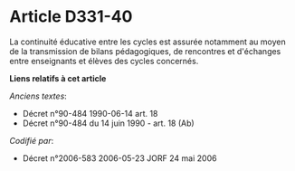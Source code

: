 # Article D331-40

La continuité éducative entre les cycles est assurée notamment au moyen de la transmission de bilans pédagogiques, de
rencontres et d'échanges entre enseignants et élèves des cycles concernés.

**Liens relatifs à cet article**

_Anciens textes_:

  - Décret n°90-484 1990-06-14 art. 18
  - Décret n°90-484 du 14 juin 1990 - art. 18 (Ab)

_Codifié par_:

  - Décret n°2006-583 2006-05-23 JORF 24 mai 2006
